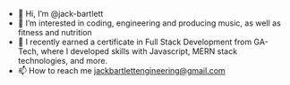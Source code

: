 - 👋 Hi, I’m @jack-bartlett
- 👀 I’m interested in coding, engineering and producing music, as well as fitness and nutrition
- 🌱 I recently earned a certificate in Full Stack Development from GA-Tech, where I developed skills with Javascript, MERN stack technologies, and more.
- 📫 How to reach me jackbartlettengineering@gmail.com

<!---
jack-bartlett/jack-bartlett is a ✨ special ✨ repository because its `README.md` (this file) appears on your GitHub profile.
You can click the Preview link to take a look at your changes.
--->
